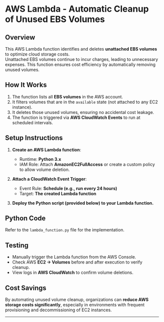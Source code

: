 # AWS Lambda - Automatic Cleanup of Unused EBS Volumes

## **Overview**
This AWS Lambda function identifies and deletes **unattached EBS volumes** to optimize cloud storage costs.  
Unattached EBS volumes continue to incur charges, leading to unnecessary expenses. This function ensures cost efficiency by automatically removing unused volumes.  

## **How It Works**
1. The function lists all **EBS volumes** in the AWS account.  
2. It filters volumes that are in the `available` state (not attached to any EC2 instance).  
3. It deletes those unused volumes, ensuring no accidental cost leakage.  
4. The function is triggered via **AWS CloudWatch Events** to run at scheduled intervals.  

## **Setup Instructions**
1. **Create an AWS Lambda function**:
   - Runtime: **Python 3.x**
   - IAM Role: Attach **AmazonEC2FullAccess** or create a custom policy to allow volume deletion.  

2. **Attach a CloudWatch Event Trigger**:
   - Event Rule: **Schedule (e.g., run every 24 hours)**  
   - Target: **The created Lambda function**  

3. **Deploy the Python script (provided below) to your Lambda function.**  

## **Python Code**
Refer to the `lambda_function.py` file for the implementation.

## **Testing**
- Manually trigger the Lambda function from the AWS Console.  
- Check AWS **EC2 → Volumes** before and after execution to verify cleanup.  
- View logs in **AWS CloudWatch** to confirm volume deletions.  

## **Cost Savings**
By automating unused volume cleanup, organizations can **reduce AWS storage costs significantly**, especially in environments with frequent provisioning and decommissioning of EC2 instances.

---
